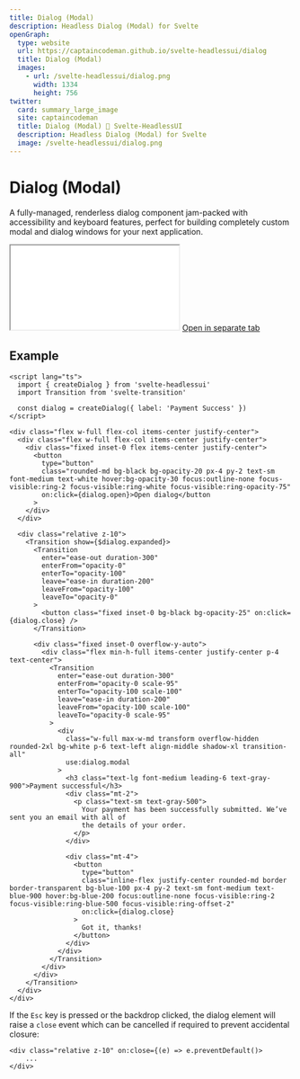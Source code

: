 ```yaml
---
title: Dialog (Modal)
description: Headless Dialog (Modal) for Svelte
openGraph:
  type: website
  url: https://captaincodeman.github.io/svelte-headlessui/dialog
  title: Dialog (Modal)
  images:
    - url: /svelte-headlessui/dialog.png
      width: 1334
      height: 756
twitter:
  card: summary_large_image
  site: captaincodeman
  title: Dialog (Modal) 🚀 Svelte-HeadlessUI
  description: Headless Dialog (Modal) for Svelte
  image: /svelte-headlessui/dialog.png
---
```


# Dialog (Modal)

A fully-managed, renderless dialog component jam-packed with accessibility and keyboard features, perfect for building completely custom modal and dialog windows for your next application.

<iframe class="w-full h-[378px] rounded-xl border-none" src="./example/dialog"></iframe>
<a href="./example/dialog" target="_blank">
	Open in separate tab
</a>

## Example

```svelte
<script lang="ts">
  import { createDialog } from 'svelte-headlessui'
  import Transition from 'svelte-transition'

  const dialog = createDialog({ label: 'Payment Success' })
</script>

<div class="flex w-full flex-col items-center justify-center">
  <div class="flex w-full flex-col items-center justify-center">
    <div class="fixed inset-0 flex items-center justify-center">
      <button
        type="button"
        class="rounded-md bg-black bg-opacity-20 px-4 py-2 text-sm font-medium text-white hover:bg-opacity-30 focus:outline-none focus-visible:ring-2 focus-visible:ring-white focus-visible:ring-opacity-75"
        on:click={dialog.open}>Open dialog</button
      >
    </div>
  </div>

  <div class="relative z-10">
    <Transition show={$dialog.expanded}>
      <Transition
        enter="ease-out duration-300"
        enterFrom="opacity-0"
        enterTo="opacity-100"
        leave="ease-in duration-200"
        leaveFrom="opacity-100"
        leaveTo="opacity-0"
      >
        <button class="fixed inset-0 bg-black bg-opacity-25" on:click={dialog.close} />
      </Transition>

      <div class="fixed inset-0 overflow-y-auto">
        <div class="flex min-h-full items-center justify-center p-4 text-center">
          <Transition
            enter="ease-out duration-300"
            enterFrom="opacity-0 scale-95"
            enterTo="opacity-100 scale-100"
            leave="ease-in duration-200"
            leaveFrom="opacity-100 scale-100"
            leaveTo="opacity-0 scale-95"
          >
            <div
              class="w-full max-w-md transform overflow-hidden rounded-2xl bg-white p-6 text-left align-middle shadow-xl transition-all"
              use:dialog.modal
            >
              <h3 class="text-lg font-medium leading-6 text-gray-900">Payment successful</h3>
              <div class="mt-2">
                <p class="text-sm text-gray-500">
                  Your payment has been successfully submitted. We’ve sent you an email with all of
                  the details of your order.
                </p>
              </div>

              <div class="mt-4">
                <button
                  type="button"
                  class="inline-flex justify-center rounded-md border border-transparent bg-blue-100 px-4 py-2 text-sm font-medium text-blue-900 hover:bg-blue-200 focus:outline-none focus-visible:ring-2 focus-visible:ring-blue-500 focus-visible:ring-offset-2"
                  on:click={dialog.close}
                >
                  Got it, thanks!
                </button>
              </div>
            </div>
          </Transition>
        </div>
      </div>
    </Transition>
  </div>
</div>
```

If the `Esc` key is pressed or the backdrop clicked, the dialog element will raise a `close` event which can be cancelled if required to prevent accidental closure:

```svelte
<div class="relative z-10" on:close={(e) => e.preventDefault()>
	...
</div>
```